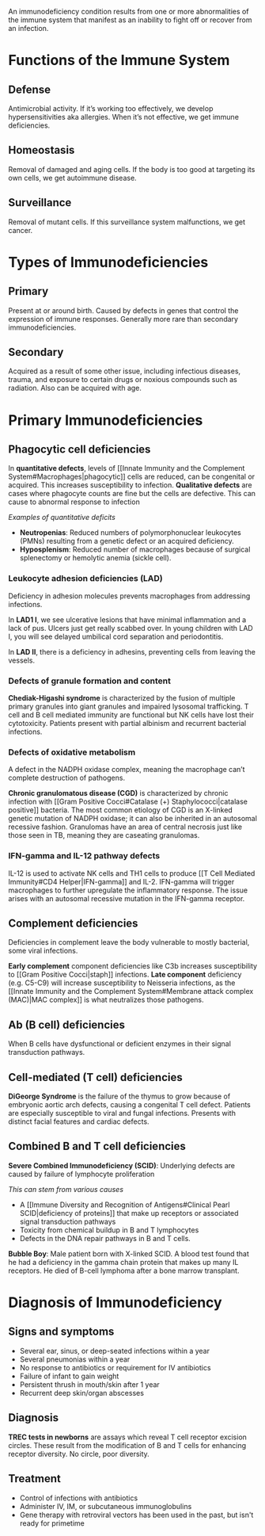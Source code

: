 An immunodeficiency condition results from one or more abnormalities of the immune system that manifest as an inability to fight off or recover from an infection.
# Functions of the Immune System
## Defense
Antimicrobial activity. If it’s working too effectively, we develop hypersensitivities aka allergies. When it’s not effective, we get immune deficiencies.
## Homeostasis
Removal of damaged and aging cells. If the body is too good at targeting its own cells, we get autoimmune disease.
## Surveillance
Removal of mutant cells. If this surveillance system malfunctions, we get cancer.
# Types of Immunodeficiencies
## Primary
Present at or around birth. Caused by defects in genes that control the expression of immune responses. Generally more rare than secondary immunodeficiencies.
## Secondary
Acquired as a result of some other issue, including infectious diseases, trauma, and exposure to certain drugs or noxious compounds such as radiation. Also can be acquired with age.
# Primary Immunodeficiencies
## Phagocytic cell deficiencies
In **quantitative defects**, levels of [[Innate Immunity and the Complement System#Macrophages|phagocytic]] cells are reduced, can be congenital or acquired. This increases susceptibility to infection. **Qualitative defects** are cases where phagocyte counts are fine but the cells are defective. This can cause to abnormal response to infection

*Examples of quantitative deficits*
- **Neutropenias**: Reduced numbers of polymorphonuclear leukocytes (PMNs) resulting from a genetic defect or an acquired deficiency.
- **Hyposplenism**: Reduced number of macrophages because of surgical splenectomy or hemolytic anemia (sickle cell).
### Leukocyte adhesion deficiencies (LAD)
Deficiency in adhesion molecules prevents macrophages from addressing infections. 

In **LAD1 I**, we see ulcerative lesions that have minimal inflammation and a lack of pus. Ulcers just get really scabbed over. In young children with LAD I, you will see delayed umbilical cord separation and periodontitis.

In **LAD II**, there is a deficiency in adhesins, preventing cells from leaving the vessels.
### Defects of granule formation and content
**Chediak-Higashi syndrome** is characterized by the fusion of multiple primary granules into giant granules and impaired lysosomal trafficking. T cell and B cell mediated immunity are functional but NK cells have lost their cytotoxicity. Patients present with partial albinism and recurrent bacterial infections.
### Defects of oxidative metabolism
A defect in the NADPH oxidase complex, meaning the macrophage can’t complete destruction of pathogens.

**Chronic granulomatous disease (CGD)** is characterized by chronic infection with [[Gram Positive Cocci#Catalase (+) Staphylococci|catalase positive]] bacteria. The most common etiology of CGD is an X-linked genetic mutation of NADPH oxidase; it can also be inherited in an autosomal recessive fashion. Granulomas have an area of central necrosis just like those seen in TB, meaning they are caseating granulomas.
### IFN-gamma and IL-12 pathway defects
IL-12 is used to activate NK cells and TH1 cells to produce [[T Cell Mediated Immunity#CD4 Helper|IFN-gamma]] and IL-2. IFN-gamma will  trigger macrophages to further upregulate the inflammatory response. The issue arises with an autosomal recessive mutation in the IFN-gamma receptor.
## Complement deficiencies
Deficiencies in complement leave the body vulnerable to mostly bacterial, some viral infections.

**Early complement** component deficiencies like C3b increases susceptibility to [[Gram Positive Cocci|staph]] infections.
**Late component** deficiency (e.g. C5-C9) will increase susceptibility to Neisseria infections, as the [[Innate Immunity and the Complement System#Membrane attack complex (MAC)|MAC complex]] is what neutralizes those pathogens.
## Ab (B cell) deficiencies
When B cells have dysfunctional or deficient enzymes in their signal transduction pathways.
## Cell-mediated (T cell) deficiencies
**DiGeorge Syndrome** is the failure of the thymus to grow because of embryonic aortic arch defects, causing a congenital T cell defect. Patients are especially susceptible to viral and fungal infections. Presents with distinct facial features and cardiac defects.
## Combined B and T cell deficiencies
**Severe Combined Immunodeficiency (SCID)**: Underlying defects are caused by failure of lymphocyte proliferation

*This can stem from various causes*
- A [[Immune Diversity and Recognition of Antigens#Clinical Pearl SCID|deficiency of proteins]] that make up receptors or associated signal transduction pathways
- Toxicity from chemical buildup in B and T lymphocytes
- Defects in the DNA repair pathways in B and T cells.

**Bubble Boy**: Male patient born with X-linked SCID. A blood test found that he had a deficiency in the gamma chain protein that makes up many IL receptors. He died of B-cell lymphoma after a bone marrow transplant.
# Diagnosis of Immunodeficiency
## Signs and symptoms
- Several ear, sinus, or deep-seated infections within a year
- Several pneumonias within a year
- No response to antibiotics or requirement for IV antibiotics
- Failure of infant to gain weight
- Persistent thrush in mouth/skin after 1 year
- Recurrent deep skin/organ abscesses
## Diagnosis
**TREC tests in newborns** are assays which reveal T cell receptor excision circles. These result from the modification of B and T cells for enhancing receptor diversity. No circle, poor diversity.
## Treatment
- Control of infections with antibiotics
- Administer IV, IM, or subcutaneous immunoglobulins
- Gene therapy with retroviral vectors has been used in the past, but isn't ready for primetime